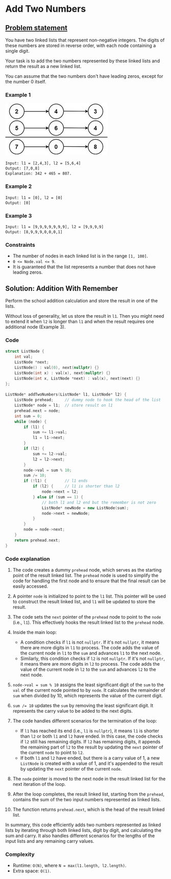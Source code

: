 # Add Two Numbers

## [Problem statement](https://leetcode.com/problems/add-two-numbers/)


You have two linked lists that represent non-negative integers. The digits of these numbers are stored in reverse order, with each node containing a single digit. 

Your task is to add the two numbers represented by these linked lists and return the result as a new linked list. 

You can assume that the two numbers don't have leading zeros, except for the number 0 itself.


### Example 1
![The linked lists of Example 1 and their addition](02_LL_2_addtwonumber1.jpg)
```text
Input: l1 = [2,4,3], l2 = [5,6,4]
Output: [7,0,8]
Explanation: 342 + 465 = 807.
```

### Example 2
```text
Input: l1 = [0], l2 = [0]
Output: [0]
```

### Example 3
```text
Input: l1 = [9,9,9,9,9,9,9], l2 = [9,9,9,9]
Output: [8,9,9,9,0,0,0,1]
```

### Constraints

* The number of nodes in each linked list is in the range `[1, 100]`.
* `0 <= Node.val <= 9`.
* It is guaranteed that the list represents a number that does not have leading zeros.

## Solution: Addition With Remember
Perform the school addition calculation and store the result in one of the lists. 

Without loss of generality, let us store the result in `l1`. Then you might need to extend it when `l2` is longer than `l1` and when the result requires one additional node (Example 3).

### Code
```cpp
struct ListNode {
    int val;
    ListNode *next;
    ListNode() : val(0), next(nullptr) {}
    ListNode(int x) : val(x), next(nullptr) {}
    ListNode(int x, ListNode *next) : val(x), next(next) {}
};

ListNode* addTwoNumbers(ListNode* l1, ListNode* l2) {
    ListNode prehead;     // dummy node to hook the head of the list
    ListNode* node = l1;  // store result on l1
    prehead.next = node;
    int sum = 0;
    while (node) {
        if (l1) {
            sum += l1->val;
            l1 = l1->next;
        }
        if (l2) {
            sum += l2->val;
            l2 = l2->next;
        }
        node->val = sum % 10;
        sum /= 10;
        if (!l1) {        // l1 ends
            if (l2) {     // l1 is shorter than l2
                node->next = l2;
            } else if (sum == 1) {  
                // both l1 and l2 end but the remember is not zero 
                ListNode* newNode = new ListNode(sum);
                node->next = newNode;
            }
        }
        node = node->next;
    }
    return prehead.next;
}
```

### Code explanation

1. The code creates a dummy `prehead` node, which serves as the starting point of the result linked list. The `prehead` node is used to simplify the code for handling the first node and to ensure that the final result can be easily accessed.

2. A pointer `node` is initialized to point to the `l1` list. This pointer will be used to construct the result linked list, and `l1` will be updated to store the result.

3. The code sets the `next` pointer of the `prehead` node to point to the `node` (i.e., `l1`). This effectively hooks the result linked list to the `prehead` node.

4. Inside the main loop:
   - A condition checks if `l1` is not `nullptr`. If it's not `nullptr`, it means there are more digits in `l1` to process. The code adds the value of the current node in `l1` to the `sum` and advances `l1` to the next node.
   - Similarly, this condition checks if `l2` is not `nullptr`. If it's not `nullptr`, it means there are more digits in `l2` to process. The code adds the value of the current node in `l2` to the `sum` and advances `l2` to the next node.

5. `node->val = sum % 10` assigns the least significant digit of the `sum` to the `val` of the current node pointed to by `node`. It calculates the remainder of `sum` when divided by 10, which represents the value of the current digit.

6. `sum /= 10` updates the `sum` by removing the least significant digit. It represents the carry value to be added to the next digits.

7. The code handles different scenarios for the termination of the loop:
   - If `l1` has reached its end (i.e., `l1` is `nullptr`), it means `l1` is shorter than `l2` or both `l1` and `l2` have ended. In this case, the code checks if `l2` still has remaining digits. If `l2` has remaining digits, it appends the remaining part of `l2` to the result by updating the `next` pointer of the current `node` to point to `l2`.
   - If both `l1` and `l2` have ended, but there is a carry value of 1, a new `ListNode` is created with a value of 1, and it's appended to the result by updating the `next` pointer of the current `node`.

8. The `node` pointer is moved to the next node in the result linked list for the next iteration of the loop.

9. After the loop completes, the result linked list, starting from the `prehead`, contains the sum of the two input numbers represented as linked lists.

10. The function returns `prehead.next`, which is the head of the result linked list.

In summary, this code efficiently adds two numbers represented as linked lists by iterating through both linked lists, digit by digit, and calculating the sum and carry. It also handles different scenarios for the lengths of the input lists and any remaining carry values. 

### Complexity
* Runtime: `O(N)`, where `N = max(l1.length, l2.length)`.
* Extra space: `O(1)`.


